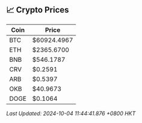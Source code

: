 ## 📈 Crypto Prices

| Coin | Price |
| ---- | ----- |
| BTC | $60924.4967 |
| ETH | $2365.6700 |
| BNB | $546.1787 |
| CRV | $0.2591 |
| ARB | $0.5397 |
| OKB | $40.9673 |
| DOGE | $0.1064 |

_Last Updated: 2024-10-04 11:44:41.876 +0800 HKT_